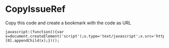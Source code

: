 # CopyIssueRef

Copy this code and create a bookmark with the code as URL

```
javascript:(function(){var x=document.createElement('script');x.type='text/javascript';x.src='https://rawgit.com/andreasnylin/CopyIssueRef/52f7442237cb781bd57727d9e8f684f40efbac48/copyissueref.js';document.getElementsByTagName('head')[0].appendChild(x);})();
```
